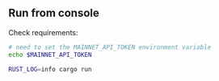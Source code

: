 

## Run from console

Check requirements:
```bash
# need to set the MAINNET_API_TOKEN environment variable
echo $MAINNET_API_TOKEN 
```

```bash
RUST_LOG=info cargo run
```